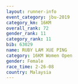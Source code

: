 ```yaml
---
layout: runner-info 
event_category: jbu-2019 
category_km: 16KM  
overall_rank: 72
gender_rank: 11
category_rank: 11
bib: 63029
name: RUBY LAM XUE PING
category: 16KM Women Open
gender: Female
race_time: 2-26-08
country: Malaysia
---
```

